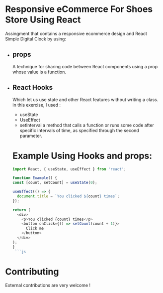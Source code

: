# Responsive eCommerce  For Shoes Store Using React
Assingment that contains a  responsive ecommerce design and React Simple Digital Clock
by using:

- ## props
  A technique for sharing code between React components using a prop whose value is a function.


- ## React Hooks
  Which let us use state and other React features without writing a class.
  in this exercise, I used :
   - useState
   - UseEffect
   - setInterval a method that calls a function or runs some code after specific intervals of time, as specified    through the second parameter. 

  # Example Using Hooks and props:


  ```js
  import React, { useState, useEffect } from 'react';

  function Example() {
  const [count, setCount] = useState(0);

  useEffect(() => {
    document.title = `You clicked ${count} times`;
  });

  return (
    <div>
      <p>You clicked {count} times</p>
      <button onClick={() => setCount(count + 1)}>
        Click me
      </button>
    </div>
  );
  }
   ```js

# Contributing

External contributions are very welcome !



